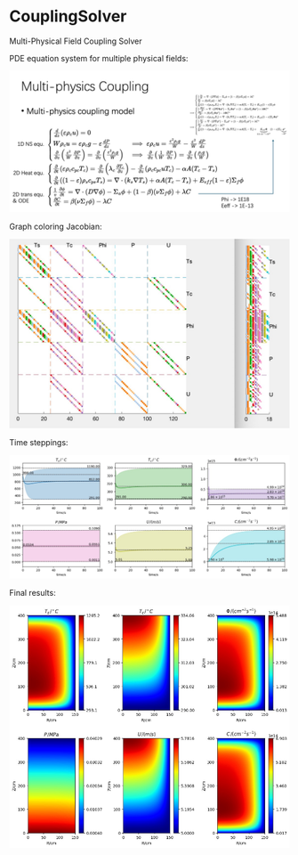 # CouplingSolver

Multi-Physical Field Coupling Solver

PDE equation system for multiple physical fields:

![](img/equ.jpg)

Graph coloring Jacobian:

![](img/jac.jpg)

Time steppings:

![](img/timeseq.jpg)

Final results:

![](img/heatmap.jpg)